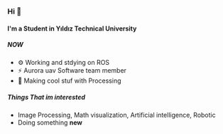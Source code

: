 ### Hi 👋

#### I'm a Student in Yıldız Technical University

##### NOW

- ⚙️ Working and stdying on ROS 
- ⚡️ Aurora uav Software team member
- 🍑 Making cool stuf with Processing

##### Things That im interested

- Image Processing, Math visualization, Artificial intelligence, Robotic
- Doing something **new**
